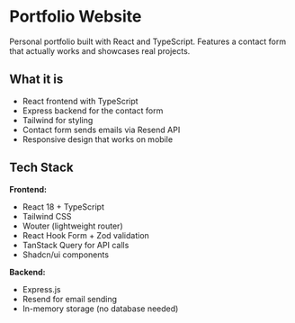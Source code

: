 # Portfolio Website

Personal portfolio built with React and TypeScript. Features a contact form that actually works and showcases real projects.

## What it is

- React frontend with TypeScript
- Express backend for the contact form
- Tailwind for styling
- Contact form sends emails via Resend API
- Responsive design that works on mobile

## Tech Stack

**Frontend:**
- React 18 + TypeScript
- Tailwind CSS
- Wouter (lightweight router)
- React Hook Form + Zod validation
- TanStack Query for API calls
- Shadcn/ui components

**Backend:**
- Express.js
- Resend for email sending
- In-memory storage (no database needed)
